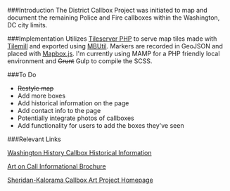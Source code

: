 ###Introduction
The District Callbox Project was initiated to map and document the remaining Police and Fire callboxes within the Washington, DC city limits.

###Implementation
Utilizes [Tileserver PHP](https://github.com/klokantech/tileserver-php) to serve map tiles made with [Tilemill](https://github.com/mapbox/tilemill) and exported using [MBUtil](https://github.com/mapbox/mbutil). Markers are recorded in GeoJSON and placed with [Mapbox.js](https://github.com/mapbox/mapbox.js/). I'm currently using MAMP for a PHP friendly local environment and ~~Grunt~~ Gulp to compile the SCSS.

###To Do
- ~~Restyle map~~
- Add more boxes
- Add historical information on the page
- Add contact info to the page
- Potentially integrate photos of callboxes 
- Add functionality for users to add the boxes they've seen

###Relevant Links

[Washington History Callbox Historical Information](http://www.washingtonhistory.com/?q=content/call-box-project)

[Art on Call Informational Brochure](http://www.washingtonhistory.com/sites/default/files/Callboxes2002peach.pdf)

[Sheridan-Kalorama Callbox Art Project Homepage](http://sheridankaloramacallbox.org/index.html)
